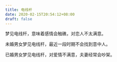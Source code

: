 ```yaml
---
title: 电线杆
date: 2020-02-15T20:54:12+08:00
draft: false
---
```


梦见电线杆，意味着感情会触礁，对恋人不太满意。<br>


未婚男女梦见电线杆，最近一段时期不会找到意中人。<br>


已婚男女梦见电线杆，对爱情不满意，夫妻经常会吵架。<br>
